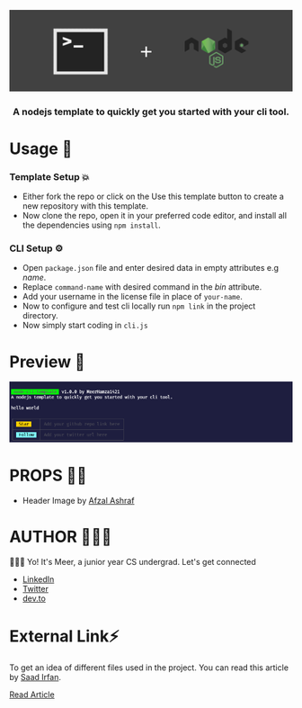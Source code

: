 ![banner image](./assets/banner.png)

<div align = "center"><h3>A nodejs template to quickly get you started with your cli tool.</h3> </div>

# Usage 🚀

### Template Setup 💥

- Either fork the repo or click on the Use this template button to create a new repository with this template.
- Now clone the repo, open it in your preferred code editor, and install all the dependencies using `npm install`.

### CLI Setup ⚙
- Open `package.json` file and enter desired data in empty attributes e.g _name_.
- Replace `command-name` with desired command in the _bin_ attribute.
- Add your username in the license file in place of `your-name`.
- Now to configure and test cli locally run `npm link` in the project directory.
- Now simply start coding in `cli.js`

# Preview 🔎

![preview image](./assets/preview.png)

# PROPS 🙌🏻 
- Header Image by [Afzal Ashraf](https://github.com/afzalashraf666)


# AUTHOR 👨🏻‍💻

🙋🏻‍♂️ Yo! It's Meer, a junior year CS undergrad. Let's get connected

- [LinkedIn](https://www.linkedin.com/in/meerhamza1421/)
- [Twitter](https://twitter.com/MeerHamza1421/)
- [dev.to](https://dev.to/meerhamza1421/)


# External Link⚡

To get an idea of different files used in the project. You can read this article by [Saad Irfan](https://github.com/msaaddev/).

[Read Article](https://dev.to/msaaddev/files-every-open-source-project-must-have-2mmm)
